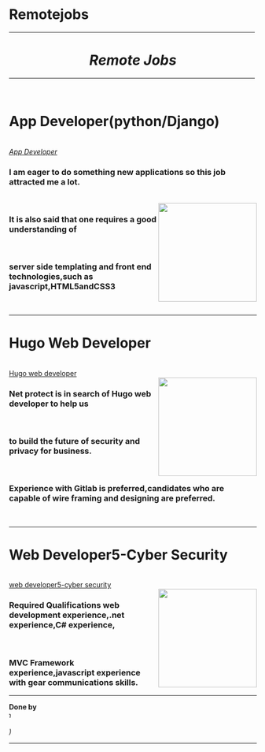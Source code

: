 # Remotejobs
<html>

<body fontcolor="orange">

<hr size="10" width="500" color="red"><h1 color="orange" align="center"><b><i>Remote Jobs</i></b></h1>

<hr size="10" width="500" color="red"></br>

<h1><b>App Developer(python/Django)</b></h1></br>
<a href="https://remote.com/jobs/app-developer-python-django--29dd4f74-c28a-481d-84f5-60ab9e7dd636"><i>App Developer</i></a></br>
<h3>I am eager to do something new applications so this job attracted me a lot.</h3></br>
<img src="C:\Users\rithw\Downloads\app development.jpg" width="200" align="right">
<h3>It is also said that one requires a good understanding of </h3></br>
<h3>server side templating and front end technologies,such as javascript,HTML5andCSS3</h3></br><hr size="5" color="black">
<h1><b>Hugo Web Developer</b></h1></br>
<a href="https://remote.com/jobs/hugo-web-developer-9a637aec-364a-423f-9153-62df3ee920b7">Hugo web developer</a></br>
<img src="C:\Users\rithw\Downloads\hugo.jpg" width="200" align="right">
<h3>Net protect is in search of Hugo web developer to help us </h3></br>
<h3>to build the future of security and privacy for business.</h3></br>
<h3>Experience with Gitlab is preferred,candidates who are capable of wire framing and designing are preferred.</h3></br>
<hr size="5" color="black">
<h1><b>Web Developer5-Cyber Security</b></h1></br>
<a href="https://remote.com/jobs/web-developer-5-cyber-security-at-wells-fargo-0aabc716-0e75-4148-9d6c-40f38d5a7b05">
web developer5-cyber security</a></br>
<img src="C:\Users\rithw\Downloads\web.jpg" width="200" align="right">
<h3>Required Qualifications web development experience,.net experience,C# experience,</h3></br>
<h3>MVC Framework experience,javascript experience with gear communications skills.</h3>

<hr size="10" color="orange" ><b>Done by</b></br>
<marquee scroll amount="20" behavior="scroll" direction="right"><i>P.Yaswanth</br>
IT-2</br>
GVPCOE(A)</i></marquee><hr size="10" color="orange">
</body>

</html>
